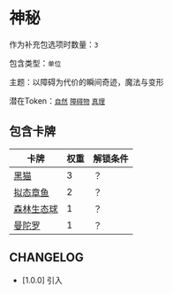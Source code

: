 # 神秘

作为补充包选项时数量：`3`

包含类型：`单位`

主题：以障碍为代价的瞬间奇迹，魔法与变形

潜在Token：[`自然`](自然.md) [`障碍物`](障碍物.md) [`真理`](真理.md)

## 包含卡牌

卡牌 | 权重 | 解锁条件
--- | --- | ---
[黑猫](../卡牌/黑猫.md) | 3 | ？
[拟态章鱼](../卡牌/拟态章鱼.md) | 2  | ？
[森林生态球](../卡牌/森林生态球.md) | 1 | ？
[曼陀罗](../卡牌/曼陀罗.md) | 1 | ？

## CHANGELOG

- [1.0.0] 引入
